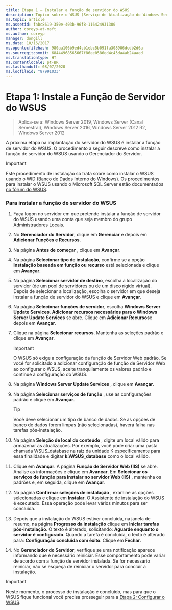 ```yaml
---
title: Etapa 1 – Instalar a função de servidor do WSUS
description: Tópico sobre o WSUS (Serviço de Atualização do Windows Server) – descreve como instalar a função de servidor usando Gerenciador do Servidor
ms.topic: article
ms.assetid: fabc8619-350e-403b-96f8-116424931300
author: coreyp-at-msft
ms.author: coreyp
manager: dongill
ms.date: 10/16/2017
ms.openlocfilehash: 980aa106b9ed4cb1ebc5b091fa308906dcdb2d6a
ms.sourcegitcommit: 68444968565667f86ee0586ed4c43da4ab24aaed
ms.translationtype: HT
ms.contentlocale: pt-BR
ms.lasthandoff: 08/07/2020
ms.locfileid: "87991033"
---
```

# <a name="step-1-install-the-wsus-server-role"></a>Etapa 1: Instale a Função de Servidor do WSUS

>Aplica-se a: Windows Server 2019, Windows Server (Canal Semestral), Windows Server 2016, Windows Server 2012 R2, Windows Server 2012

A próxima etapa na implantação do servidor do WSUS é instalar a função de servidor do WSUS. O procedimento a seguir descreve como instalar a função de servidor do WSUS usando o Gerenciador do Servidor.

> [!IMPORTANT]
> Este procedimento de instalação só trata sobre como instalar o WSUS usando o WID (Banco de Dados Interno do Windows). Os procedimentos para instalar o WSUS usando o Microsoft SQL Server estão documentados [no fórum do WSUS](/answers/topics/windows-server-update-services.html).

### <a name="to-install-the-wsus-server-role"></a>Para instalar a função de servidor do WSUS

1.  Faça logon no servidor em que pretende instalar a função de servidor do WSUS usando uma conta que seja membro do grupo Administradores Locais.

2.  No **Gerenciador do Servidor**, clique em **Gerenciar** e depois em **Adicionar Funções e Recursos**.

3.  Na página **Antes de começar** , clique em **Avançar**.

4.  Na página **Selecionar tipo de instalação**, confirme se a opção **Instalação baseada em função ou recurso** está selecionada e clique em **Avançar**.

5.  Na página **Selecionar servidor de destino**, escolha a localização do servidor (de um pool de servidores ou de um disco rígido virtual). Depois de selecionar a localização, escolha o servidor em que deseja instalar a função de servidor do WSUS e clique em **Avançar**.

6.  Na página **Selecionar funções de servidor**, escolha **Windows Server Update Services**.  **Adicionar recursos necessários para o Windows Server Update Services** se abre. Clique em **Adicionar Recursos**e depois em **Avançar**.

7.  Clique na página **Selecionar recursos**. Mantenha as seleções padrão e clique em **Avançar**.

    > [!IMPORTANT]
    > O WSUS só exige a configuração da função de Servidor Web padrão. Se você for solicitado a adicionar configuração de função de Servidor Web ao configurar o WSUS, aceite tranquilamente os valores padrão e continue a configuração do WSUS.

8.  Na página **Windows Server Update Services** , clique em **Avançar**.

9. Na página **Selecionar serviços de função** , use as configurações padrão e clique em **Avançar**.

    > [!TIP]
    > Você deve selecionar um tipo de banco de dados. Se as opções de banco de dados forem limpas (não selecionadas), haverá falha nas tarefas pós-instalação.

10. Na página **Seleção de local do conteúdo** , digite um local válido para armazenar as atualizações. Por exemplo, você pode criar uma pasta chamada WSUS_database na raiz da unidade K especificamente para essa finalidade e digitar **k:\WSUS_database** como o local válido.

11. Clique em **Avançar**. A página **Função de Servidor Web (IIS)** se abre. Analise as informações e clique em **Avançar**. Em **Selecionar os serviços de função para instalar no servidor Web (IIS)** , mantenha os padrões e, em seguida, clique em **Avançar**.

12. Na página **Confirmar seleções de instalação** , examine as opções selecionadas e clique em **Instalar**. O Assistente de instalação do WSUS é executado. Essa operação pode levar vários minutos para ser concluída.

13. Depois que a instalação do WSUS estiver concluída, na janela de resumo, na página **Progresso da instalação** clique em **Iniciar tarefas pós-instalação**. O texto é alterado, solicitando: **Aguarde enquanto o servidor é configurado**. Quando a tarefa é concluída, o texto é alterado para: **Configuração concluída com êxito**. Clique em **Fechar**.

14. No **Gerenciador do Servidor**, verifique se uma notificação aparece informando que é necessário reiniciar. Esse comportamento pode variar de acordo com a função de servidor instalada. Se for necessário reiniciar, não se esqueça de reiniciar o servidor para concluir a instalação.

> [!IMPORTANT]
> Neste momento, o processo de instalação é concluído, mas para que o WSUS fique funcional você precisa prosseguir para a [Etapa 2: Configurar o WSUS](2-configure-wsus.md).